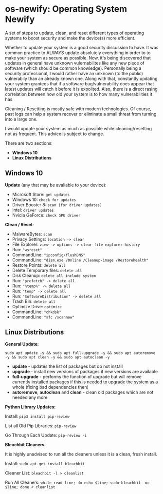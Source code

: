 # os-newify: Operating System Newify

A set of steps to update, clean, and reset different types of operating systems to boost security and make the device(s) more efficient.

Whether to update your system is a good security discussion to have. It was common practice to ALWAYS update absolutely everything in order to to make your system as secure as possible. Now, it's being discovered that updates in general have unknown vulernabilites like any new piece of software (which should be common knowledge). Personally being a security professional, I would rather have an unknown (to the public) vulnerabily than an already known one. Along with that, constantly updating your system grantees that if a software bug/vulnerability does appear that latest updates will catch it before it is expolited. Also, there is a direct rasing correlation between how old your system is to how many vulnerabilities it has.

Cleaning / Resetting is mostly safe with modern technologies. Of course, past logs can help a system recover or eliminate a small threat from turning into a large one.

I would update your system as much as possible while cleaning/resetting not as frequent. This advice is subject to change.

There are two sections:

* **Windows 10**
* **Linux Distributions**


## Windows 10

**Update** (any that may be avaliable to your device):
* Microsoft Store: `get updates`
* Windows 10: `check for updates`
* Driver Booster 8: `scan (for driver updates)`
* Intel: `driver updates`
* Nvidia GeForce: `check GPU driver`

**Clean / Reset**:

* MalwareBytes: `scan`
* Privacy Settings: `location -> clear`
* File Explorer: `view -> options -> clear file explorer history`
* Run: `"wsreset"`
* CommandLine: `"ipconfig/flushDNS"`
* CommandLine: `"dism.exe /Online /Cleanup-image /Restorehealth"`
* Restore Points: `delete all`
* Delete Temporary files: `delete all`
* Disk Cleanup: `delete all include system`
* Run: `"prefetch" -> delete all`
* Run: `"%temp%" -> delete all`
* Run: `"temp" -> delete all`
* Run: `"SoftwareDistribution" -> delete all`
* Trash Bin: `delete all`
* Optimize Drive: `optimize`
* CommandLine: `"chkdsk"`
* CommandLine: `"sfc /scannow"`

## Linux Distributions

**General Update:**

`sudo apt update -y && sudo apt full-upgrade -y && sudo apt autoremove -y && sudo apt clean -y && sudo apt autoclean -y`
* **update** - updates the list of packages but do not install
* **upgrade** - install new versions of packages if new versions are available
* **full-upgrade** - performs the function of upgrade but will remove currently installed packages if this is needed to upgrade the system as a whole (fixing bad dependencies then)
* **autoremove**, **autoclean** and **clean** - clean old packages which are not needed any more

**Python Library Updates:**

Install: `pip3 install pip-review`

List all Old Pip Libraries: `pip-review`

Go Through Each Update: `pip-review -i`

**Bleachbit Cleaners**

It is highly unadvised to run all the cleaners unless it is a clean, fresh install.

Install: `sudo apt-get install bleachbit`

Cleaner List: `bleachbit -l > cleanlist`

Run All Cleaners: `while read line; do echo $line; sudo bleachbit -oc $line; done < cleanlist`
